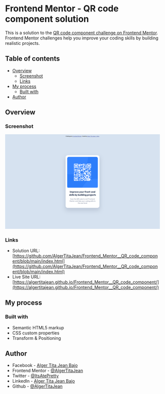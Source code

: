 # Frontend Mentor - QR code component solution

This is a solution to the [QR code component challenge on Frontend Mentor](https://www.frontendmentor.io/challenges/qr-code-component-iux_sIO_H). Frontend Mentor challenges help you improve your coding skills by building realistic projects. 

## Table of contents

- [Overview](#overview)
  - [Screenshot](#screenshot)
  - [Links](#links)
- [My process](#my-process)
  - [Built with](#built-with)
- [Author](#author)

## Overview

### Screenshot

![](./preview/desktop%201440px.png)

### Links

- Solution URL: [https://github.com/AlgerTitaJean/Frontend_Mentor__QR_code_component/blob/main/index.html](https://github.com/AlgerTitaJean/Frontend_Mentor__QR_code_component/blob/main/index.html)
- Live Site URL: [https://algertitajean.github.io/Frontend_Mentor__QR_code_component/](https://algertitajean.github.io/Frontend_Mentor__QR_code_component/)

## My process

### Built with

- Semantic HTML5 markup
- CSS custom properties
- Transform & Positioning

## Author

- Facebook - [Alger Tita Jean Bajo](https://www.facebook.com/algertitajean.bajo)
- Frontend Mentor - [@AlgerTitaJean](https://www.frontendmentor.io/profile/AlgerTitaJean)
- Twitter - [@ItsAtePretty](https://twitter.com/ItsAtePretty)
- LinkedIn - [Alger Tita Jean Bajo](https://www.linkedin.com/in/alger-tita-jean-bajo-b3a273254/)
- Github - [@AlgerTitaJean](https://github.com/AlgerTitaJean)